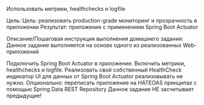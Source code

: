 Использовать метрики, healthchecks и logfile

Цель:
Цель: реализовать production-grade мониторинг и прозрачность в приложении
Результат: приложение с применением Spring Boot Actuator


Описание/Пошаговая инструкция выполнения домашнего задания:
Данное задание выполняется на основе одного из реализованных Web-приложений

Подключить Spring Boot Actuator в приложение.
Включить метрики, healthchecks и logfile.
Реализовать свой собственный HealthCheck индикатор
UI для данных от Spring Boot Actuator реализовывать не нужно.
Опционально: переписать приложение на HATEOAS принципах с помощью Spring Data REST Repository
Данное задание НЕ засчитывает предыдущие!